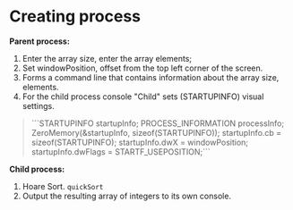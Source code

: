 # Creating process

**Parent process:**  
1) Enter the array size, enter the array elements;  
2) Set windowPosition, offset from the top left corner of the screen.  
3) Forms a command line that contains information about the array size, elements.  
4) For the child process console "Child" sets (STARTUPINFO) visual settings.
>\```STARTUPINFO startupInfo;
PROCESS_INFORMATION processInfo;
ZeroMemory(&startupInfo, sizeof(STARTUPINFO));
startupInfo.cb = sizeof(STARTUPINFO);
startupInfo.dwX = windowPosition;
startupInfo.dwFlags = STARTF_USEPOSITION;\```

**Child process:**  
1) Hoare Sort. `quickSort`  
2) Output the resulting array of integers to its own console.  
